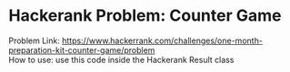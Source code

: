 # Hackerank Problem: Counter Game
Problem Link: https://www.hackerrank.com/challenges/one-month-preparation-kit-counter-game/problem<br/>
How to use: use this code inside the Hackerank Result class
